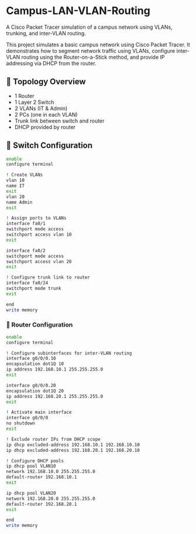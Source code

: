 # Campus-LAN-VLAN-Routing
A Cisco Packet Tracer simulation of a campus network using VLANs, trunking, and inter-VLAN routing.

This project simulates a basic campus network using Cisco Packet Tracer. It demonstrates how to segment network traffic using VLANs, configure inter-VLAN routing using the Router-on-a-Stick method, and provide IP addressing via DHCP from the router.

## 📁 Topology Overview

- 1 Router
- 1 Layer 2 Switch
- 2 VLANs (IT & Admin)
- 2 PCs (one in each VLAN)
- Trunk link between switch and router
- DHCP provided by router

## 🔧 Switch Configuration

```bash
enable
configure terminal

! Create VLANs
vlan 10
name IT
exit
vlan 20
name Admin
exit

! Assign ports to VLANs
interface fa0/1
switchport mode access
switchport access vlan 10
exit

interface fa0/2
switchport mode access
switchport access vlan 20
exit

! Configure trunk link to router
interface fa0/24
switchport mode trunk
exit

end
write memory
```

### 🔧 Router Configuration
```bash
enable
configure terminal

! Configure subinterfaces for inter-VLAN routing
interface g0/0/0.10
encapsulation dot1Q 10
ip address 192.168.10.1 255.255.255.0
exit

interface g0/0/0.20
encapsulation dot1Q 20
ip address 192.168.20.1 255.255.255.0
exit

! Activate main interface
interface g0/0/0
no shutdown
exit

! Exclude router IPs from DHCP scope
ip dhcp excluded-address 192.168.10.1 192.168.10.10
ip dhcp excluded-address 192.168.20.1 192.168.20.10

! Configure DHCP pools
ip dhcp pool VLAN10
network 192.168.10.0 255.255.255.0
default-router 192.168.10.1
exit

ip dhcp pool VLAN20
network 192.168.20.0 255.255.255.0
default-router 192.168.20.1
exit

end
write memory

```
